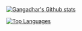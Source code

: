 [![Gangadhar's Github stats](https://github-readme-stats.vercel.app/api?username=gangadharashettypj&show_icons=true&count_private=true&include_all_commits=true&count_private=true&role=OWNER,ORGANIZATION_MEMBER,COLLABORATOR)](https://github.com/gangadharashettypj)


[![Top Languages](https://github-readme-stats.vercel.app/api/top-langs/?username=gangadharashettypj&langs_count=5&langs_count=10&hide=javascript,html)](https://github.com/gangadharashettypj/github-readme-stats)

